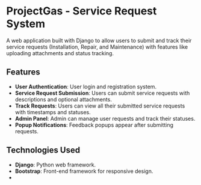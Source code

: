 # ProjectGas - Service Request System

A web application built with Django to allow users to submit and track their service requests (Installation, Repair, and Maintenance) with features like uploading attachments and status tracking.

## Features
- **User Authentication**: User login and registration system.
- **Service Request Submission**: Users can submit service requests with descriptions and optional attachments.
- **Track Requests**: Users can view all their submitted service requests with timestamps and statuses.
- **Admin Panel**: Admin can manage user requests and track their statuses.
- **Popup Notifications**: Feedback popups appear after submitting requests.

## Technologies Used
- **Django**: Python web framework.
- **Bootstrap**: Front-end framework for responsive design.
-

